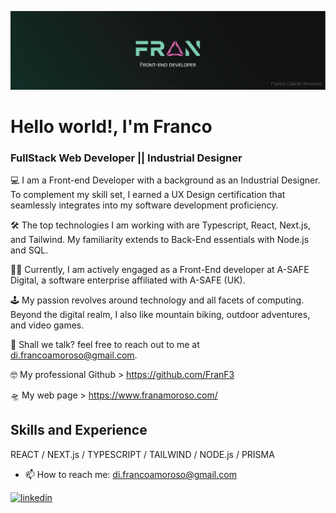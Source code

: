 ![FullStack Web Developer || Industrial Designer](https://github.com/Frankovg/Frankovg/blob/main/in-banner.png)

# Hello world!, I'm Franco
### FullStack Web Developer || Industrial Designer 

💻 I am a Front-end Developer with a background as an Industrial Designer. To complement my skill set, I earned a UX Design certification that seamlessly integrates into my software development proficiency.

🛠 The top technologies I am working with are Typescript, React, Next.js, and Tailwind. My familiarity extends to Back-End essentials with Node.js and SQL.

👨‍💻 Currently, I am actively engaged as a Front-End developer at A-SAFE Digital, a software enterprise affiliated with A-SAFE (UK).

🕹 My passion revolves around technology and all facets of computing. Beyond the digital realm, I also like mountain biking, outdoor adventures, and video games.

📧 Shall we talk? feel free to reach out to me at di.francoamoroso@gmail.com.

🤓 My professional Github > https://github.com/FranF3

🛸 My web page > https://www.franamoroso.com/


## Skills and Experience
REACT / NEXT.js / TYPESCRIPT / TAILWIND / NODE.js / PRISMA

- 📫 How to reach me: di.francoamoroso@gmail.com 


[<img src='https://cdn.jsdelivr.net/npm/simple-icons@3.0.1/icons/linkedin.svg' alt='linkedin' height='40'>](https://www.linkedin.com/in/francoamoroso/)  








